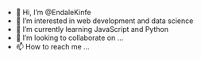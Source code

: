 - 👋 Hi, I’m @EndaleKinfe
- 👀 I’m interested in web development  and data science 
- 🌱 I’m currently learning JavaScript and Python 
- 💞️ I’m looking to collaborate on ...
- 📫 How to reach me ...

<!---
EndaleKinfe/EndaleKinfe is a ✨ special ✨ repository because its `README.md` (this file) appears on your GitHub profile.
You can click the Preview link to take a look at your changes.
--->
